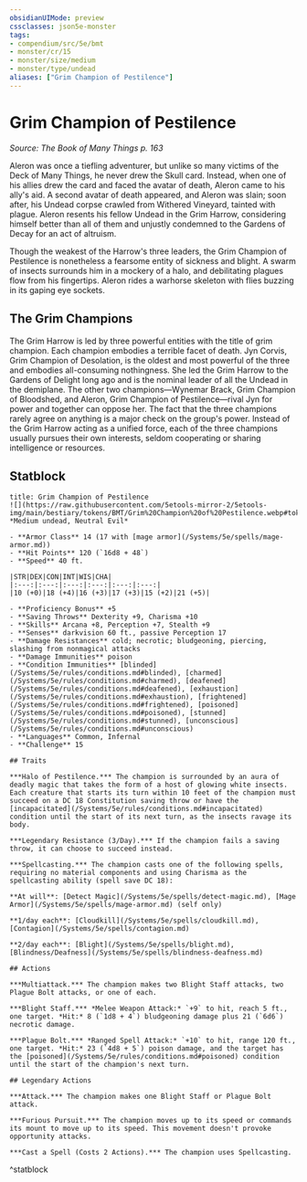 ```yaml
---
obsidianUIMode: preview
cssclasses: json5e-monster
tags:
- compendium/src/5e/bmt
- monster/cr/15
- monster/size/medium
- monster/type/undead
aliases: ["Grim Champion of Pestilence"]
---
```

# Grim Champion of Pestilence
*Source: The Book of Many Things p. 163*  

Aleron was once a tiefling adventurer, but unlike so many victims of the Deck of Many Things, he never drew the Skull card. Instead, when one of his allies drew the card and faced the avatar of death, Aleron came to his ally's aid. A second avatar of death appeared, and Aleron was slain; soon after, his Undead corpse crawled from Withered Vineyard, tainted with plague. Aleron resents his fellow Undead in the Grim Harrow, considering himself better than all of them and unjustly condemned to the Gardens of Decay for an act of altruism.

Though the weakest of the Harrow's three leaders, the Grim Champion of Pestilence is nonetheless a fearsome entity of sickness and blight. A swarm of insects surrounds him in a mockery of a halo, and debilitating plagues flow from his fingertips. Aleron rides a warhorse skeleton with flies buzzing in its gaping eye sockets.

## The Grim Champions

The Grim Harrow is led by three powerful entities with the title of grim champion. Each champion embodies a terrible facet of death. Jyn Corvis, Grim Champion of Desolation, is the oldest and most powerful of the three and embodies all-consuming nothingness. She led the Grim Harrow to the Gardens of Delight long ago and is the nominal leader of all the Undead in the demiplane. The other two champions—Wynemar Brack, Grim Champion of Bloodshed, and Aleron, Grim Champion of Pestilence—rival Jyn for power and together can oppose her. The fact that the three champions rarely agree on anything is a major check on the group's power. Instead of the Grim Harrow acting as a unified force, each of the three champions usually pursues their own interests, seldom cooperating or sharing intelligence or resources.

## Statblock

```ad-statblock
title: Grim Champion of Pestilence
![](https://raw.githubusercontent.com/5etools-mirror-2/5etools-img/main/bestiary/tokens/BMT/Grim%20Champion%20of%20Pestilence.webp#token)
*Medium undead, Neutral Evil*

- **Armor Class** 14 (17 with [mage armor](/Systems/5e/spells/mage-armor.md))
- **Hit Points** 120 (`16d8 + 48`)
- **Speed** 40 ft.

|STR|DEX|CON|INT|WIS|CHA|
|:---:|:---:|:---:|:---:|:---:|:---:|
|10 (+0)|18 (+4)|16 (+3)|17 (+3)|15 (+2)|21 (+5)|

- **Proficiency Bonus** +5
- **Saving Throws** Dexterity +9, Charisma +10
- **Skills** Arcana +8, Perception +7, Stealth +9
- **Senses** darkvision 60 ft., passive Perception 17
- **Damage Resistances** cold; necrotic; bludgeoning, piercing, slashing from nonmagical attacks
- **Damage Immunities** poison
- **Condition Immunities** [blinded](/Systems/5e/rules/conditions.md#blinded), [charmed](/Systems/5e/rules/conditions.md#charmed), [deafened](/Systems/5e/rules/conditions.md#deafened), [exhaustion](/Systems/5e/rules/conditions.md#exhaustion), [frightened](/Systems/5e/rules/conditions.md#frightened), [poisoned](/Systems/5e/rules/conditions.md#poisoned), [stunned](/Systems/5e/rules/conditions.md#stunned), [unconscious](/Systems/5e/rules/conditions.md#unconscious)
- **Languages** Common, Infernal
- **Challenge** 15

## Traits

***Halo of Pestilence.*** The champion is surrounded by an aura of deadly magic that takes the form of a host of glowing white insects. Each creature that starts its turn within 10 feet of the champion must succeed on a DC 18 Constitution saving throw or have the [incapacitated](/Systems/5e/rules/conditions.md#incapacitated) condition until the start of its next turn, as the insects ravage its body.

***Legendary Resistance (3/Day).*** If the champion fails a saving throw, it can choose to succeed instead.

***Spellcasting.*** The champion casts one of the following spells, requiring no material components and using Charisma as the spellcasting ability (spell save DC 18):

**At will**: [Detect Magic](/Systems/5e/spells/detect-magic.md), [Mage Armor](/Systems/5e/spells/mage-armor.md) (self only)

**1/day each**: [Cloudkill](/Systems/5e/spells/cloudkill.md), [Contagion](/Systems/5e/spells/contagion.md)

**2/day each**: [Blight](/Systems/5e/spells/blight.md), [Blindness/Deafness](/Systems/5e/spells/blindness-deafness.md)

## Actions

***Multiattack.*** The champion makes two Blight Staff attacks, two Plague Bolt attacks, or one of each.

***Blight Staff.*** *Melee Weapon Attack:* `+9` to hit, reach 5 ft., one target. *Hit:* 8 (`1d8 + 4`) bludgeoning damage plus 21 (`6d6`) necrotic damage.

***Plague Bolt.*** *Ranged Spell Attack:* `+10` to hit, range 120 ft., one target. *Hit:* 23 (`4d8 + 5`) poison damage, and the target has the [poisoned](/Systems/5e/rules/conditions.md#poisoned) condition until the start of the champion's next turn.

## Legendary Actions

***Attack.*** The champion makes one Blight Staff or Plague Bolt attack.

***Furious Pursuit.*** The champion moves up to its speed or commands its mount to move up to its speed. This movement doesn't provoke opportunity attacks.

***Cast a Spell (Costs 2 Actions).*** The champion uses Spellcasting.
```
^statblock